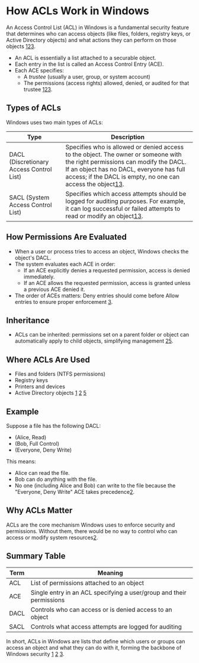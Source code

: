 # How ACLs Work in Windows
An Access Control List (ACL) in Windows is a fundamental security feature that determines who can access objects (like files, folders, registry keys, or Active Directory objects) and what actions they can perform on those objects [1](https://learn.microsoft.com/en-us/windows/win32/secauthz/access-control-lists)[2](https://superuser.com/questions/246280/what-are-windows-acls)[3](https://learn.microsoft.com/en-us/windows-hardware/drivers/ifs/access-control-list).

- An ACL is essentially a list attached to a securable object.
- Each entry in the list is called an Access Control Entry (ACE).
- Each ACE specifies:
    - A _trustee_ (usually a user, group, or system account)
    - The permissions (access rights) allowed, denied, or audited for that trustee [1](https://learn.microsoft.com/en-us/windows/win32/secauthz/access-control-lists)[2](https://superuser.com/questions/246280/what-are-windows-acls)[3](https://learn.microsoft.com/en-us/windows-hardware/drivers/ifs/access-control-list).
## Types of ACLs

Windows uses two main types of ACLs:

|Type|Description|
|---|---|
|DACL (Discretionary Access Control List)|Specifies who is allowed or denied access to the object. The owner or someone with the right permissions can modify the DACL. If an object has no DACL, everyone has full access; if the DACL is empty, no one can access the object[1](https://learn.microsoft.com/en-us/windows/win32/secauthz/access-control-lists)[3](https://learn.microsoft.com/en-us/windows-hardware/drivers/ifs/access-control-list).|
|SACL (System Access Control List)|Specifies which access attempts should be logged for auditing purposes. For example, it can log successful or failed attempts to read or modify an object[1](https://learn.microsoft.com/en-us/windows/win32/secauthz/access-control-lists)[3](https://learn.microsoft.com/en-us/windows-hardware/drivers/ifs/access-control-list).|
## How Permissions Are Evaluated

- When a user or process tries to access an object, Windows checks the object's DACL.
- The system evaluates each ACE in order:
    - If an ACE explicitly denies a requested permission, access is denied immediately.
    - If an ACE allows the requested permission, access is granted unless a previous ACE denied it.
- The order of ACEs matters: Deny entries should come before Allow entries to ensure proper enforcement [3](https://learn.microsoft.com/en-us/windows-hardware/drivers/ifs/access-control-list).
## Inheritance

- ACLs can be inherited: permissions set on a parent folder or object can automatically apply to child objects, simplifying management [2](https://superuser.com/questions/246280/what-are-windows-acls)[5](https://cybergladius.com/the-active-directory-access-control-list-explained/).

## Where ACLs Are Used

- Files and folders (NTFS permissions)
- Registry keys
- Printers and devices
- Active Directory objects [1](https://learn.microsoft.com/en-us/windows/win32/secauthz/access-control-lists) [2](https://superuser.com/questions/246280/what-are-windows-acls) [5](https://cybergladius.com/the-active-directory-access-control-list-explained/)
## Example

Suppose a file has the following DACL:

- (Alice, Read)
- (Bob, Full Control)
- (Everyone, Deny Write)

This means:

- Alice can read the file.
- Bob can do anything with the file.
- No one (including Alice and Bob) can write to the file because the "Everyone, Deny Write" ACE takes precedence[2](https://superuser.com/questions/246280/what-are-windows-acls).

## Why ACLs Matter

ACLs are the core mechanism Windows uses to enforce security and permissions. Without them, there would be no way to control who can access or modify system resources[2](https://superuser.com/questions/246280/what-are-windows-acls).

## Summary Table

|Term|Meaning|
|---|---|
|ACL|List of permissions attached to an object|
|ACE|Single entry in an ACL specifying a user/group and their permissions|
|DACL|Controls who can access or is denied access to an object|
|SACL|Controls what access attempts are logged for auditing|

In short, ACLs in Windows are lists that define which users or groups can access an object and what they can do with it, forming the backbone of Windows security [1](https://learn.microsoft.com/en-us/windows/win32/secauthz/access-control-lists) [2](https://superuser.com/questions/246280/what-are-windows-acls) [3](https://learn.microsoft.com/en-us/windows-hardware/drivers/ifs/access-control-list).